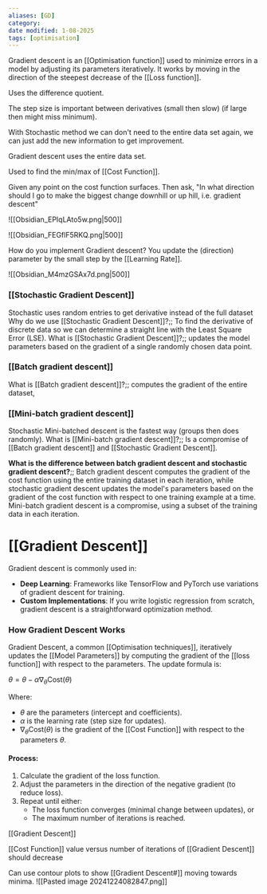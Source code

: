 ```yaml
---
aliases: [GD]
category:
date modified: 1-08-2025
tags: [optimisation]
---
```

Gradient descent is an [[Optimisation function]] used to minimize errors in a model by adjusting its parameters iteratively. It works by moving in the direction of the steepest decrease of the [[Loss function]].

Uses the difference quotient.

The step size is important between derivatives (small then slow) (if large then might miss minimum).

With Stochastic method we can don't need to the entire data set again, we can just add the new information to get improvement.

Gradient descent uses the entire data set.

Used to find the min/max of [[Cost Function]].

Given any point on the cost function surfaces. Then ask, "In what direction should I go to make the biggest change downhill or up hill, i.e. gradient descent"

![[Obsidian_EPIqLAto5w.png|500]]

![[Obsidian_FEGflF5RKQ.png|500]]

How do you implement Gradient descent? You update the (direction) parameter by the small step by the [[Learning Rate]].

![[Obsidian_M4mzGSAx7d.png|500]]

### [[Stochastic Gradient Descent]]
Stochastic uses random entries to get derivative instead of the full dataset
Why do we use [[Stochastic Gradient Descent]]?;; To find the derivative of discrete data so we can determine a straight line with the Least Square Error (LSE).
What is [[Stochastic Gradient Descent]]?;; updates the model parameters based on the gradient of a single randomly chosen data point. 
### [[Batch gradient descent]]
What is [[Batch gradient descent]]?;; computes the gradient of the entire dataset,
### [[Mini-batch gradient descent]]
Stochastic Mini-batched descent is the fastest way (groups then does randomly).
What is [[Mini-batch gradient descent]]?;; Is a compromise of [[Batch gradient descent]] and [[Stochastic Gradient Descent]].

**What is the difference between batch gradient descent and stochastic gradient descent?**;; Batch gradient descent computes the gradient of the cost function using the entire training dataset in each iteration, while stochastic gradient descent updates the model's parameters based on the gradient of the cost function with respect to one training example at a time. Mini-batch gradient descent is a compromise, using a subset of the training data in each iteration.
# [[Gradient Descent]]

Gradient descent is commonly used in:
- **Deep Learning**: Frameworks like TensorFlow and PyTorch use variations of gradient descent for training.
- **Custom Implementations**: If you write logistic regression from scratch, gradient descent is a straightforward optimization method.

### **How Gradient Descent Works**

Gradient Descent, a common [[Optimisation techniques]], iteratively updates the [[Model Parameters]] by computing the gradient of the [[loss function]] with respect to the parameters. The update formula is:

$\theta = \theta - \alpha \nabla_{\theta} \text{Cost}(\theta)$

Where:
- $\theta$ are the parameters (intercept and coefficients).
- $\alpha$ is the learning rate (step size for updates).
- $\nabla_{\theta} \text{Cost}(\theta)$ is the gradient of the [[Cost Function]] with respect to the parameters $\theta$.

#### Process:

1. Calculate the gradient of the loss function.
2. Adjust the parameters in the direction of the negative gradient (to reduce loss).
3. Repeat until either:
    - The loss function converges (minimal change between updates), or
    - The maximum number of iterations is reached.

[[Gradient Descent]]

[[Cost Function]] value versus number of iterations of [[Gradient Descent]] should decrease

Can use contour plots to show [[Gradient Descent#]] moving towards minima.
![[Pasted image 20241224082847.png]]